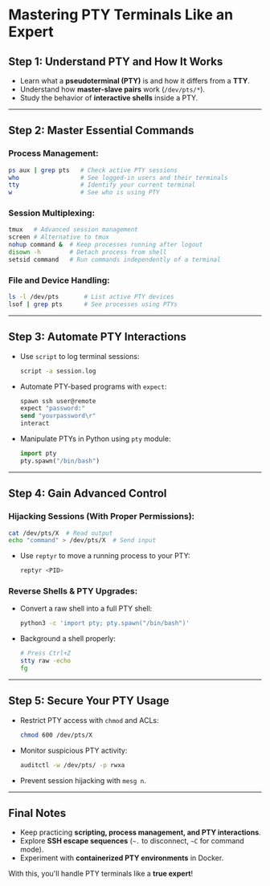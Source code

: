# **Mastering PTY Terminals Like an Expert**

## **Step 1: Understand PTY and How It Works**
- Learn what a **pseudoterminal (PTY)** is and how it differs from a **TTY**.
- Understand how **master-slave pairs** work (`/dev/pts/*`).
- Study the behavior of **interactive shells** inside a PTY.

---

## **Step 2: Master Essential Commands**
### **Process Management:**
```bash
ps aux | grep pts   # Check active PTY sessions
who                 # See logged-in users and their terminals
tty                 # Identify your current terminal
w                   # See who is using PTY
```

### **Session Multiplexing:**
```bash
tmux   # Advanced session management
screen # Alternative to tmux
nohup command &  # Keep processes running after logout
disown -h        # Detach process from shell
setsid command   # Run commands independently of a terminal
```

### **File and Device Handling:**
```bash
ls -l /dev/pts       # List active PTY devices
lsof | grep pts      # See processes using PTYs
```

---

## **Step 3: Automate PTY Interactions**
- Use `script` to log terminal sessions:
  ```bash
  script -a session.log
  ```
- Automate PTY-based programs with `expect`:
  ```tcl
  spawn ssh user@remote
  expect "password:"
  send "yourpassword\r"
  interact
  ```
- Manipulate PTYs in Python using `pty` module:
  ```python
  import pty
  pty.spawn("/bin/bash")
  ```

---

## **Step 4: Gain Advanced Control**
### **Hijacking Sessions (With Proper Permissions):**
```bash
cat /dev/pts/X  # Read output
echo "command" > /dev/pts/X  # Send input
```

- Use `reptyr` to move a running process to your PTY:
  ```bash
  reptyr <PID>
  ```

### **Reverse Shells & PTY Upgrades:**
- Convert a raw shell into a full PTY shell:
  ```bash
  python3 -c 'import pty; pty.spawn("/bin/bash")'
  ```
- Background a shell properly:
  ```bash
  # Press Ctrl+Z
  stty raw -echo
  fg
  ```

---

## **Step 5: Secure Your PTY Usage**
- Restrict PTY access with `chmod` and ACLs:
  ```bash
  chmod 600 /dev/pts/X
  ```
- Monitor suspicious PTY activity:
  ```bash
  auditctl -w /dev/pts/ -p rwxa
  ```
- Prevent session hijacking with `mesg n`.

---

## **Final Notes**
- Keep practicing **scripting, process management, and PTY interactions**.
- Explore **SSH escape sequences** (`~.` to disconnect, `~C` for command mode).
- Experiment with **containerized PTY environments** in Docker.

With this, you'll handle PTY terminals like a **true expert**!
